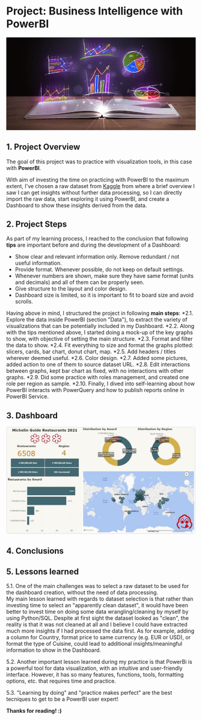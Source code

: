 # Project: Business Intelligence with PowerBI
![cover](pictures/cover.jpg)

## 1. Project Overview
The goal of this project was to practice with visualization tools, in this case with **PowerBI**.

With aim of investing the time on practicing with PowerBI to the maximum extent, I've chosen a raw dataset from [Kaggle](https://www.kaggle.com/datasets/ngshiheng/michelin-guide-restaurants-2021) from where a brief overview I saw I can get insights without further data processing, so I can directly import the raw data, start exploring it using PowerBI, and create a Dashboard to show these insights derived from the data.

## 2. Project Steps 
As part of my learning process, I reached to the conclusion that following **tips** are important before and during the development of a Dashboard:
- Show clear and relevant information only. Remove redundant / not useful information.
- Provide format. Whenever possible, do not keep on default settings.
- Whenever numbers are shown, make sure they have same format (units and decimals) and all of them can be properly seen.
- Give structure to the layout and color design.
- Dashboard size is limited, so it is important to fit to board size and avoid scrolls.

Having above in mind, I structured the project in following **main steps**:
*2.1. Explore the data inside PowerBI (section "Data"), to extract the variety of visualizations that can be potentially included in my Dashboard.
*2.2. Along with the tips mentioned above, I started doing a mock-up of the key graphs to show, with objective of setting the main structure. 
*2.3. Format and filter the data to show. 
*2.4. Fit everything to size and format the graphs plotted: slicers, cards, bar chart, donut chart, map.
*2.5. Add headers / titles wherever deemed useful. 
*2.6. Color design.
*2.7. Added some pictures, added action to one of them to source dataset URL.
*2.8. Edit interactions between graphs, kept bar chart as fixed, with no interactions with other graphs.
*2.9. Did some practice with roles management, and created one role per region as sample. 
*2.10. Finally, I dived into self-learning about how PowerBI interacts with PowerQuery and how to publish reports online in PowerBI Service.

## 3. Dashboard
![dashboard](pictures/dashboard.JPG)

## 4. Conclusions 

## 5. Lessons learned

5.1. One of the main challenges was to select a raw dataset to be used for the dashboard creation, without the need of data processing.  
My main lesson learned with regards to dataset selection is that rather than investing time to select an "apparently clean dataset", it would have been better to invest time on doing some data wrangling/cleaning by myself by using Python/SQL.
Despite at first sight the dataset looked as "clean", the reality is that it was not cleaned at all and I believe I could have extracted much more insights if I had processed the data first. 
As for example, adding a column for Country, format price to same currency (e.g. EUR or USD), or format the type of Cuisine, could lead to additional insights/meaningful information to show in the Dashboard. 

5.2. Another important lesson learned during my practice is that PowerBi is a powerful tool for data visualization, with an intuitive and user-friendly interface.
However, it has so many features, functions, tools, formatting options, etc. that requires time and practice. 

5.3. "Learning by doing" and "practice makes perfect" are the best tecniques to get to be a PowerBI user expert!

**Thanks for reading! :)**
